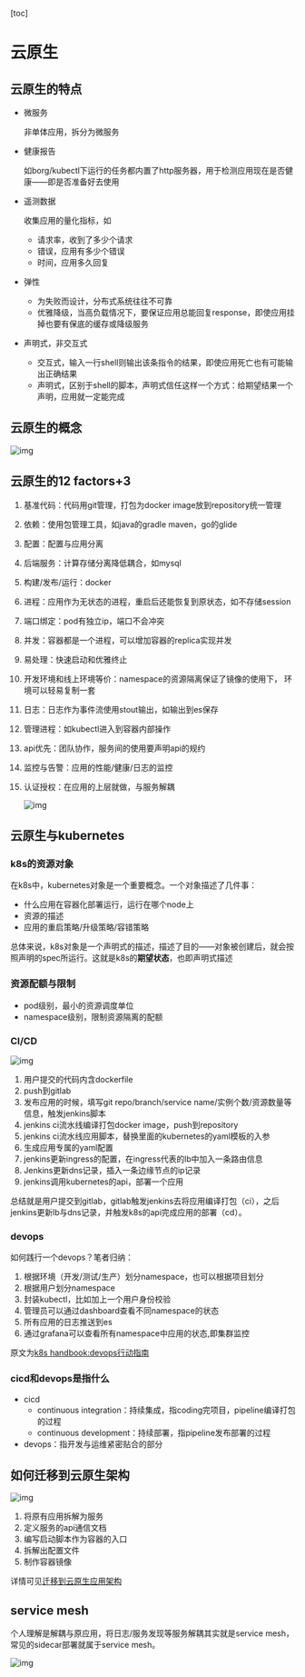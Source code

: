 [toc]

# 云原生

## 云原生的特点

- 微服务

  非单体应用，拆分为微服务

- 健康报告

  如borg/kubectl下运行的任务都内置了http服务器，用于检测应用现在是否健康——即是否准备好去使用

- 遥测数据

  收集应用的量化指标，如

  - 请求率，收到了多少个请求
  - 错误，应用有多少个错误
  - 时间，应用多久回复

- 弹性

  - 为失败而设计，分布式系统往往不可靠
  - 优雅降级，当高负载情况下，要保证应用总能回复response，即使应用挂掉也要有保底的缓存或降级服务

- 声明式，非交互式

  - 交互式，输入一行shell则输出该条指令的结果，即使应用死亡也有可能输出正确结果
  - 声明式，区别于shell的脚本，声明式信任这样一个方式：给期望结果一个声明，应用就一定能完成

## 云原生的概念

![img](https://1600098707-files.gitbook.io/~/files/v0/b/gitbook-legacy-files/o/assets%2F-LxzmfbtcTYE4On5ZpZ2%2F-LxzmxkNiaJCnAg1d53i%2F-LxznAZVBjiuMaFNlAmN%2Fcloud-native-architecutre-mindnode.jpg?generation=1578397180286626&alt=media)

## 云原生的12 factors+3

1. 基准代码：代码用git管理，打包为docker image放到repository统一管理

2. 依赖：使用包管理工具，如java的gradle maven，go的glide

3. 配置：配置与应用分离

4. 后端服务：计算存储分离降低耦合，如mysql

5. 构建/发布/运行：docker

6. 进程：应用作为无状态的进程，重启后还能恢复到原状态，如不存储session

7. 端口绑定：pod有独立ip，端口不会冲突

8. 并发：容器都是一个进程，可以增加容器的replica实现并发

9. 易处理：快速启动和优雅终止

10. 开发环境和线上环境等价：namespace的资源隔离保证了镜像的使用下， 环境可以轻易复制一套

11. 日志：日志作为事件流使用stout输出，如输出到es保存

12. 管理进程：如kubectl进入到容器内部操作

13. api优先：团队协作，服务间的使用要声明api的规约

14. 监控与告警：应用的性能/健康/日志的监控

15. 认证授权：在应用的上层就做，与服务解耦

    ![img](https://1600098707-files.gitbook.io/~/files/v0/b/gitbook-legacy-files/o/assets%2F-LxzmfbtcTYE4On5ZpZ2%2F-LxzmxkNiaJCnAg1d53i%2F-LxznAZXtvbffvJeF6XG%2F12-factor-app.png?generation=1578397167178564&alt=media)

    

## 云原生与kubernetes

### k8s的资源对象

在k8s中，kubernetes对象是一个重要概念。一个对象描述了几件事：

- 什么应用在容器化部署运行，运行在哪个node上
- 资源的描述
- 应用的重启策略/升级策略/容错策略

总体来说，k8s对象是一个声明式的描述，描述了目的——对象被创建后，就会按照声明的spec所运行。这就是k8s的**期望状态**，也即声明式描述

### 资源配额与限制

- pod级别，最小的资源调度单位
- namespace级别，限制资源隔离的配额

### CI/CD

![img](https://1600098707-files.gitbook.io/~/files/v0/b/gitbook-legacy-files/o/assets%2F-LxzmfbtcTYE4On5ZpZ2%2F-LxzmxkNiaJCnAg1d53i%2F-LxznAZc9r1VcAhWl-zg%2Fkubernetes-jenkins-ci-cd.png?generation=1578397168122934&alt=media)

1. 用户提交的代码内含dockerfile
2. push到gitlab
3. 发布应用的时候，填写git repo/branch/service name/实例个数/资源数量等信息，触发jenkins脚本
4. jenkins ci流水线编译打包docker image，push到repository
5. jenkins ci流水线应用脚本，替换里面的kubernetes的yaml模板的入参
6. 生成应用专属的yaml配置
7. jenkins更新ingress的配置，在ingress代表的lb中加入一条路由信息
8. Jenkins更新dns记录，插入一条边缘节点的ip记录
9. jenkins调用kubernetes的api，部署一个应用

总结就是用户提交到gitlab，gitlab触发jenkins去将应用编译打包（ci），之后jenkins更新lb与dns记录，并触发k8s的api完成应用的部署（cd）。



### devops

如何践行一个devops？笔者归纳：

1. 根据环境（开发/测试/生产）划分namespace，也可以根据项目划分
2. 根据用户划分namespace
3. 封装kubectl，比如加上一个用户身份校验
4. 管理员可以通过dashboard查看不同namespace的状态
5. 所有应用的日志推送到es
6. 通过grafana可以查看所有namespace中应用的状态,即集群监控

原文为[k8s handbook:devops行动指南](https://hezhiqiang.gitbook.io/kubernetes-handbook/yun-yuan-sheng/kubernetes-and-cloud-native-app-overview)



### cicd和devops是指什么

- cicd
  - continuous integration：持续集成，指coding完项目，pipeline编译打包的过程
  - continuous development：持续部署，指pipeline发布部署的过程
- devops：指开发与运维紧密贴合的部分



## 如何迁移到云原生架构

![img](https://1600098707-files.gitbook.io/~/files/v0/b/gitbook-legacy-files/o/assets%2F-LxzmfbtcTYE4On5ZpZ2%2F-LxzmxkNiaJCnAg1d53i%2F-LxznAZieweS5sVCwA8X%2Fmigrating-hadoop-yarn-to-kubernetes.png?generation=1578397176711103&alt=media)

1. 将原有应用拆解为服务
2. 定义服务的api通信文档
3. 编写启动脚本作为容器的入口
4. 拆解出配置文件
5. 制作容器镜像

详情可见[迁移到云原生应用架构](https://lib.jimmysong.io/migrating-to-cloud-native-application-architectures/)



## service mesh

个人理解是解耦与原应用，将日志/服务发现等服务解耦其实就是service mesh，常见的sidecar部署就属于service mesh。

![img](https://1600098707-files.gitbook.io/~/files/v0/b/gitbook-legacy-files/o/assets%2F-LxzmfbtcTYE4On5ZpZ2%2F-LxzmxkNiaJCnAg1d53i%2F-LxznAZkwUjSIsKoH6Bj%2Fserivce-mesh-control-plane.png?generation=1578397178048201&alt=media)



